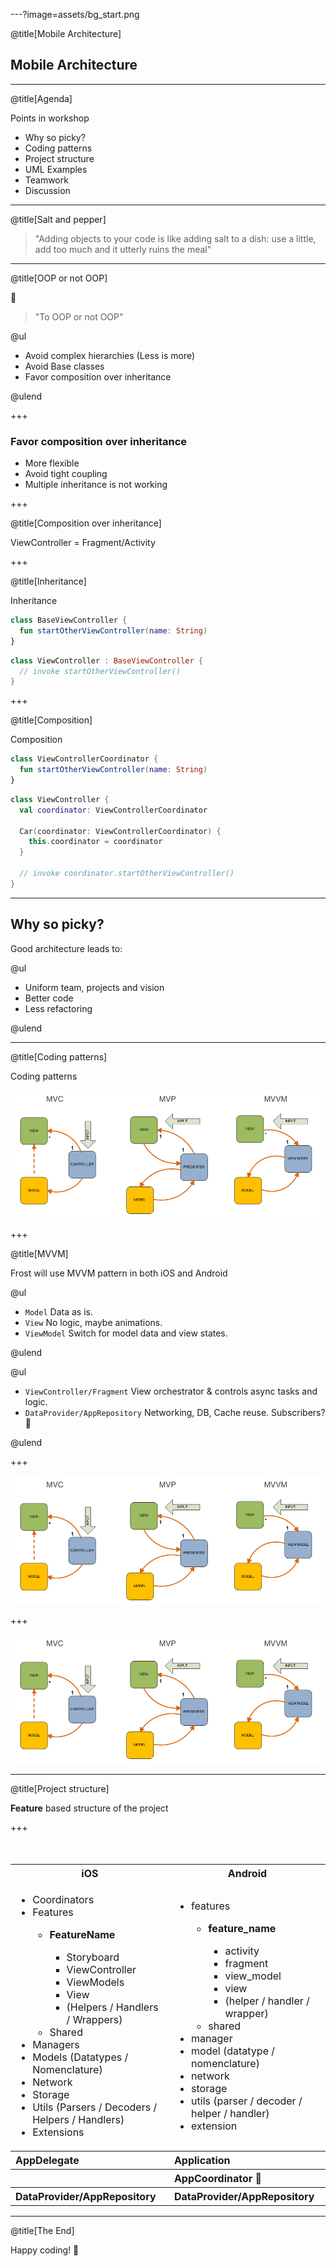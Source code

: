 ---?image=assets/bg_start.png

@title[Mobile Architecture]

## Mobile Architecture

---

@title[Agenda]

Points in workshop

- Why so picky?
- Coding patterns
- Project structure
- UML Examples
- Teamwork
- Discussion

---

@title[Salt and pepper]

> "Adding objects to your code is like adding salt to a dish: use a little, add too much and it utterly ruins the meal"

---

@title[OOP or not OOP]

🤔
> "To OOP or not OOP"

@ul

- Avoid complex hierarchies (Less is more)
- Avoid Base classes
- Favor composition over inheritance

@ulend

+++

### Favor composition over inheritance

- More flexible
- Avoid tight coupling
- Multiple inheritance is not working
  
+++

@title[Composition over inheritance]

ViewController = Fragment/Activity

+++

@title[Inheritance]

Inheritance

```kotlin
class BaseViewController {
  fun startOtherViewController(name: String)
}
```

```kotlin
class ViewController : BaseViewController {
  // invoke startOtherViewController() 
}
```

+++

@title[Composition]

Composition

```kotlin
class ViewControllerCoordinator {
  fun startOtherViewController(name: String)
}
```

```kotlin
class ViewController {
  val coordinator: ViewControllerCoordinator
  
  Car(coordinator: ViewControllerCoordinator) {
    this.coordinator = coordinator
  }
  
  // invoke coordinator.startOtherViewController()
}
```

---

## Why so picky?

Good architecture leads to:

@ul

- Uniform team, projects and vision
- Better code
- Less refactoring

@ulend

---

@title[Coding patterns]

Coding patterns

![Coding patters](https://github.com/manneohlund/mobile-architecture/blob/master/assets/img-mvc-mvp-mvvm.png?raw=true)

+++

@title[MVVM]

Frost will use MVVM pattern in both iOS and Android

@ul

- `Model` Data as is.
- `View` No logic, maybe animations.
- `ViewModel` Switch for model data and view states.

@ulend

@ul

- `ViewController/Fragment` View orchestrator & controls async tasks and logic.
- `DataProvider/AppRepository` Networking, DB, Cache reuse. Subscribers? 🤔

@ulend

+++

![IOS MVVM](https://github.com/manneohlund/mobile-architecture/blob/master/assets/img-mvc-mvp-mvvm.png?raw=true)

+++

![Android MVVM](https://github.com/manneohlund/mobile-architecture/blob/master/assets/img-mvc-mvp-mvvm.png?raw=true)

---

@title[Project structure]

**Feature** based structure of the project

+++

<font size="3">
<table>
  <tbody>
    <tr><th>iOS</th><th>Android</th></tr>
    <tr>
      <!-- iOS -->
      <td>
        <ul>
          <li>Coordinators</li>
          <li>Features</li>
          <ul>
            <li><b>FeatureName</b></li>
            <ul>
              <li>Storyboard</li>
              <li>ViewController</li>
              <li>ViewModels</li>
              <li>View</li>
              <li>(Helpers / Handlers / Wrappers)</li>
            </ul>
            <li>Shared</li>
          </ul>
          <li>Managers</li>
          <li>Models (Datatypes / Nomenclature)</li>
          <li>Network</li>
          <li>Storage</li>
          <li>Utils (Parsers / Decoders / Helpers / Handlers)</li>
          <li>Extensions</li>
        </ul>
      </td>
      <td>
        <ul> 
          <li>features</li>
          <ul>
            <li><b>feature_name</b></li>
            <ul>
              <li>activity</li>
              <li>fragment</li>
              <li>view_model</li>
              <li>view</li>
              <li>(helper / handler / wrapper)</li>
            </ul>
            <li>shared</li>
          </ul>
          <li>manager</li>
          <li>model (datatype / nomenclature)</li>
          <li>network</li>
          <li>storage</li>
          <li>utils (parser / decoder / helper / handler)</li>
          <li>extension</li>
        </ul>
      </td>
    </tr>
    <tr><th align="left">AppDelegate</th><th align="left">Application</th></tr>
    <tr><th align="left"></th><th align="left">AppCoordinator 🤔</th></tr>
    <tr><th align="left">DataProvider/AppRepository</th><th align="left">DataProvider/AppRepository</th></tr>
  </tbody>
</table>
</font>

---

@title[The End]

Happy coding! 👋
